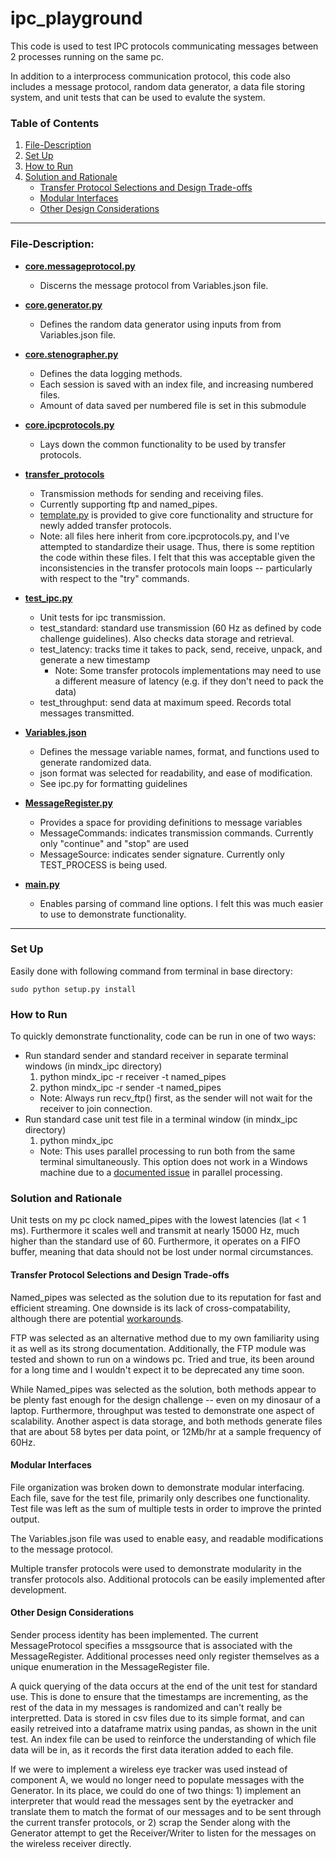# ipc_playground
This code is used to test IPC protocols communicating messages between 2 processes running on the same pc.

In addition to a interprocess communication protocol, this code also includes a message protocol, random data generator, a data file storing system, and unit tests that can be used to evalute the system.

### Table of Contents
1. [File-Description](#file-description)
2. [Set Up](#set-up)
3. [How to Run](#how-to-run)
4. [Solution and Rationale](#solution-and-rationale)
	- [Transfer Protocol Selections and Design Trade-offs](#transfer-protocol-selections-and-design-trade-offs)
	- [Modular Interfaces](#modular-interfaces)
	- [Other Design Considerations](#other-design-considerations)
---
### File-Description:

* [__core.messageprotocol.py__](/mindx_ipc/core/messageprotocol.py)
	* Discerns the message protocol from Variables.json file. 
	
* [__core.generator.py__](/mindx_ipc/core/generator.py)
	* Defines the random data generator using inputs from from Variables.json file. 

* [__core.stenographer.py__](/mindx_ipc/core/stenographer.py)
	* Defines the data logging methods. 
	* Each session is saved with an index file, and increasing numbered files.
	* Amount of data saved per numbered file is set in this submodule

* [__core.ipcprotocols.py__](/mindx_ipc/core/ipcprotocols.py)
	* Lays down the common functionality to be used by transfer protocols.

* [__transfer_protocols__](mindx_ipc/transfer_protocols/)
	* Transmission methods for sending and receiving files. 
	* Currently supporting ftp and named_pipes.
	* [template.py](mindx_ipc/transfer_protocols/_template.py) is provided to give core functionality and structure for newly added transfer protocols.
	* Note: all files here inherit from core.ipcprotocols.py, and I've attempted to standardize their usage. Thus, there is some reptition the code within these files. I felt that this was acceptable given the inconsistencies in the transfer protocols main loops -- particularly with respect to the "try" commands.

* [__test_ipc.py__](test_ipc.py)
	* Unit tests for ipc transmission. 
	* test_standard: standard use transmission (60 Hz as defined by code challenge guidelines). Also checks data storage and retrieval.
	* test_latency: tracks time it takes to pack, send, receive, unpack, and generate a new timestamp
		* Note: Some transfer protocols implementations may need to use a different measure of latency (e.g. if they don't need to pack the data)
	* test_throughput: send data at maximum speed. Records total messages transmitted. 

* [__Variables.json__](Variables.json)
	* Defines the message variable names, format, and functions used to generate randomized data.
	* json format was selected for readability, and ease of modification.
	* See ipc.py for formatting guidelines

* [__MessageRegister.py__](MessageRegister.py)
	* Provides a space for providing definitions to message variables
	* MessageCommands: indicates transmission commands. Currently only "continue" and "stop" are used
	* MessageSource: indicates sender signature. Currently only TEST_PROCESS is being used.
	
* [__main.py__](__main__.py)
	* Enables parsing of command line options. I felt this was much easier to use to demonstrate functionality.
	
---
### Set Up
Easily done with following command from terminal in base directory:
	
	sudo python setup.py install
	
### How to Run
To quickly demonstrate functionality, code can be run in one of two ways:
* Run standard sender and standard receiver in separate terminal windows (in mindx_ipc directory)
	1. python mindx_ipc -r receiver -t named_pipes
	2. python mindx_ipc -r sender -t named_pipes
	* Note: Always run recv_ftp() first, as the sender will not wait for the receiver to join connection.
* Run standard case unit test file in a terminal window (in mindx_ipc directory)
	1. python mindx_ipc
	* Note: This uses parallel processing to run both from the same terminal simultaneously. This option does not work in a Windows machine due to a [documented issue](https://github.com/Axelrod-Python/Axelrod/issues/718) in parallel processing.

### Solution and Rationale
Unit tests on my pc clock named_pipes with the lowest latencies (lat < 1 ms). Furthermore it scales well and transmit at nearly 15000 Hz, much higher than the standard use of 60. Furthermore, it operates on a FIFO buffer, meaning that data should not be lost under normal circumstances.

#### Transfer Protocol Selections and Design Trade-offs
Named_pipes was selected as the solution due to its reputation for fast and efficient streaming. One downside is its lack of cross-compatability, although there are potential [workarounds](https://github.com/mhammond/pywin32/blob/master/win32/Demos/pipes/runproc.py).

FTP was selected as an alternative method due to my own familiarity using it as well as its strong documentation. Additionally, the FTP module was tested and shown to run on a windows pc. Tried and true, its been around for a long time and I wouldn't expect it to be deprecated any time soon.

While Named_pipes was selected as the solution, both methods appear to be plenty fast enough for the design challenge -- even on my dinosaur of a laptop. Furthermore, throughput was tested to demonstrate one aspect of scalability. Another aspect is data storage, and both methods generate files that are about 58 bytes per data point, or 12Mb/hr at a sample frequency of 60Hz. 

#### Modular Interfaces
File organization was broken down to demonstrate modular interfacing. Each file, save for the test file, primarily only describes one functionality. Test file was left as the sum of multiple tests in order to improve the printed output. 

The Variables.json file was used to enable easy, and readable modifications to the message protocol. 

Multiple transfer protocols were used to demonstrate modularity in the transfer protocols also. Additional protocols can be easily implemented after development.

#### Other Design Considerations
Sender process identity has been implemented. The current MessageProtocol specifies a mssgsource that is associated with the MessageRegister. Additional processes need only register themselves as a unique enumeration in the MessageRegister file. 

A quick querying of the data occurs at the end of the unit test for standard use. This is done to ensure that the timestamps are incrementing, as the rest of the data in my messages is randomized and can't really be interpretted. Data is stored in csv files due to its simple format, and can easily retreived into a dataframe matrix using pandas, as shown in the unit test. An index file can be used to reinforce the understanding of which file data will be in, as it records the first data iteration added to each file. 

If we were to implement a wireless eye tracker was used instead of component A, we would no longer need to populate messages with the Generator. In its place, we could do one of two things: 1) implement an interpreter that would read the messages sent by the eyetracker and translate them to match the format of our messages and to be sent through the current transfer protocols, or 2) scrap the Sender along with the Generator attempt to get the Receiver/Writer to listen for the messages on the wireless receiver directly. 
